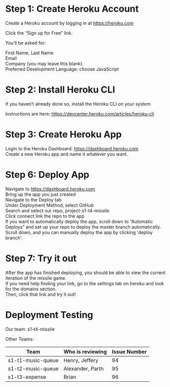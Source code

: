 # Step 1: Create Heroku Account

Create a Heroku account by logging in at https://heroku.com

Click the “Sign up for Free” link.

You’ll be asked for:

First Name, Last Name  
Email  
Company (you may leave this blank).    
Preferred Development Language: choose JavaScript  

# Step 2: Install Heroku CLI

If you haven’t already done so, install the Heroku CLI on your system

Instructions are here: https://devcenter.heroku.com/articles/heroku-cli

# Step 3: Create Heroku App

Login to the Heroku Dashboard: https://dashboard.heroku.com  
Create a new Heroku app and name it whatever you want.

# Step 6: Deploy App

Navigate to https://dashboard.heroku.com  
Bring up the app you just created  
Navigate to the Deploy tab  
Under Deployment Method, select GitHub  
Search and select our repo, project-s1-t4-missile.  
Click connect link the repo to the app  
If you want to automatically deploy the app, scroll down to “Automatic Deploys” and set up your repo to deploy the master branch automatically.  
Scroll down, and you can manually deploy the app by clicking 'deploy branch'.  

# Step 7: Try it out

After the app has finished deploying, you should be able to view the current iteration of the missile game.    
If you need help finding your link, go to the settings tab on heroku and look for the domains section.  
Then, click that link and try it out!

# Deployment Testing
    
Our team: s1-t4-missile

Other Teams:
  
| Team                     | Who is reviewing | Issue Number |
|--------------------------|------------------|--------------|
| s1-t1-music-queue        | Henry, Jeffery   |   94         |
| s1-t2-music-queue        | Alexander, Parth |   95         |
| s1-t3-expense            | Brian            |   96         |

